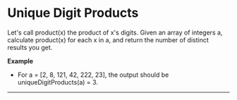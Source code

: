 # Unique Digit Products

Let's call product(x) the product of x's digits. Given an array of integers a, calculate product(x) for each x in a, and return the number of distinct results you get.

**Example**

- For a = [2, 8, 121, 42, 222, 23], the output should be uniqueDigitProducts(a) = 3.

---
